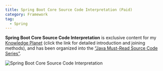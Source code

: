 ```yaml
---
title: Spring Boot Core Source Code Interpretation (Paid)
category: Framework
tag:
  - Spring
---
```


**Spring Boot Core Source Code Interpretation** is exclusive content for my [Knowledge Planet](https://javaguide.cn/about-the-author/zhishixingqiu-two-years.html) (click the link for detailed introduction and joining methods), and has been organized into the [“Java Must-Read Source Code Series”](https://javaguide.cn/zhuanlan/source-code-reading.html).

![Spring Boot Core Source Code Interpretation](https://oss.javaguide.cn/xingqiu/springboot-source-code.png)

<!-- @include: @yuanma.snippet.md -->

<!-- @include: @article-footer.snippet.md -->
